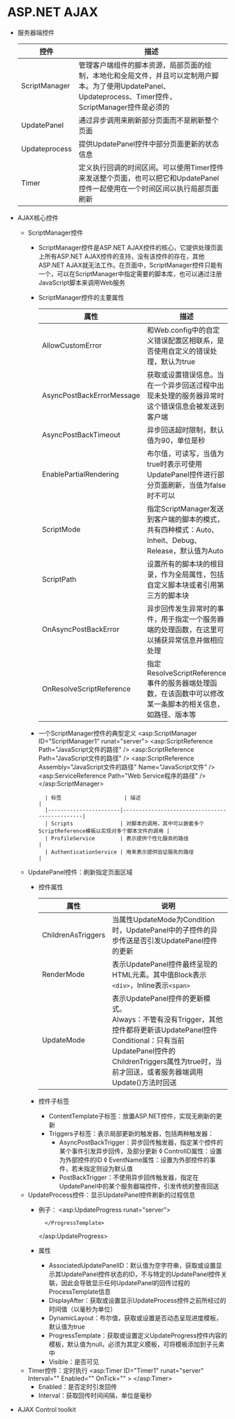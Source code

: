 # ASP.NET AJAX

- 服务器端控件
    
    | 控件            | 描述                                                                                                 |
    |---------------|----------------------------------------------------------------------------------------------------|
    | ScriptManager | 管理客户端组件的脚本资源，局部页面的绘制，本地化和全局文件，并且可以定制用户脚本。为了使用UpdatePanel、Updateprocess、Timer控件，ScriptManager控件是必须的 |
    | UpdatePanel   | 通过异步调用来刷新部分页面而不是刷新整个页面                                                                             |
    | Updateprocess | 提供UpdatePanel控件中部分页面更新的状态信息                                                                        |
    | Timer         | 定义执行回调的时间区间。可以使用Timer控件来发送整个页面，也可以把它和UpdatePanel控件一起使用在一个时间区间以执行局部页面刷新                             |

- AJAX核心控件
    - ScriptManager控件
        - ScriptManager控件是ASP.NET AJAX控件的核心，它提供处理页面上所有ASP.NET AJAX控件的支持，没有该控件的存在，其他ASP.NET AJAX就无法工作。在页面中，ScriptManager控件只能有一个，可以在ScriptManager中指定需要的脚本库，也可以通过注册JavaScript脚本来调用Web服务
        - ScriptManager控件的主要属性
            
            | 属性                        | 描述                                                                    |
            |---------------------------|-----------------------------------------------------------------------|
            | AllowCustomError          | 和Web.config中的自定义错误配置区<customError>相联系，是否使用自定义的错误处理，默认为true            |
            | AsyncPostBackErrorMessage | 获取或设置错误信息。当在一个异步回送过程中出现未处理的服务器异常时这个错误信息会被发送到客户端                       |
            | AsyncPostBackTimeout      | 异步回送超时限制，默认值为90，单位是秒                                                  |
            | EnablePartialRendering    | 布尔值，可读写，当值为true时表示可使用UpdatePanel控件进行部分页面刷新，当值为false时不可以               |
            | ScriptMode                | 指定ScriptManager发送到客户端的脚本的模式，共有四种模式：Auto、Inheit、Debug、Release，默认值为Auto |
            | ScriptPath                | 设置所有的脚本块的根目录，作为全局属性，包括自定义脚本块或者引用第三方的脚本块                               |
            | OnAsyncPostBackError      | 异步回传发生异常时的事件，用于指定一个服务器端的处理函数，在这里可以捕获异常信息并做相应处理                        |
            | OnResolveScriptReference  | 指定ResolveScriptReference事件的服务器端处理函数，在该函数中可以修改某一条脚本的相关信息，如路径、版本等       |

        - 一个ScriptManager控件的典型定义
            <asp:ScriptManager ID="ScriptManager1" runat="server">
                <Scripts>
                    <asp:ScriptReference Path="JavaScript文件的路径" />
                    <asp:ScriptReference Path="JavaScript文件的路径" />
                    <asp:ScriptReference Assembly="JavaScript文件的路径" Name="JavaScript文件" />
                </Scripts>
                <Services>
                    <asp:ServiceReference Path="Web Service程序的路径" />
                </Services>
                <ProfileService />
                <AuthenticationService />
            </asp:ScriptManager>
            
                | 标签                    | 描述                                            |
                |-----------------------|-----------------------------------------------|
                | Scripts               | 对脚本的调用，其中可以嵌套多个ScriptReference模板以实现对多个脚本文件的调用 |
                | ProfileService        | 表示提供个性化服务的路径                                  |
                | AuthenticationService | 用来表示提供验证服务的路径                                 |

    - UpdatePanel控件：刷新指定页面区域
        - 控件属性
            
            | 属性                 | 说明                                                                                 |
            |--------------------|------------------------------------------------------------------------------------|
            | ChildrenAsTriggers | 当属性UpdateMode为Condition时，UpdatePanel中的子控件的异步传送是否引发UpdatePanel控件的更新                 |
            | RenderMode         | 表示UpdatePanel控件最终呈现的HTML元素。其中值Block表示`<div>`，Inline表示`<span>`                          |
            | UpdateMode         | 表示UpdatePanel控件的更新模式。<br /> Always：不管有没有Trigger，其他控件都将更新该UpdatePanel控件 <br />Conditional：只有当前UpdatePanel控件的ChildrenTriggers属性为true时，当前才回送，或者服务器端调用Update()方法时回送 |

        - 控件子标签
            - ContentTemplate子标签：放置ASP.NET控件，实现无刷新的更新
            - Triggers子标签：表示局部更新的触发器，包括两种触发器：
                - AsyncPostBackTrigger：异步回传触发器，指定某个控件的某个事件引发异步回传，及部分更新
                    ◊ ControlID属性：设置为外部控件的ID
                    ◊ EventName属性：设置为外部控件的事件，若未指定则设为默认值
                - PostBackTrigger：不使用异步回传触发器，指定在UpdatePanel中的某个服务器端控件，引发传统的整夜回送
    - UpdateProcess控件：显示UpdatePanel控件刷新的过程信息
        - 例子：
            <asp:UpdateProgress runat="server">
                <ProgressTemplate>
            
                </ProgressTemplate>
            </asp:UpdateProgress>
        - 属性
            - AssociatedUpdatePanelID：默认值为空字符串，获取或设置显示其UpdatePanel控件状态的ID，不与特定的UpdatePanel控件关联，因此会导致显示任何UpdatePanel的回传过程的ProcessTemplate信息
            - DisplayAfter：获取或设置显示UpdateProcess控件之前所经过的时间值（以毫秒为单位）
            - DynamicLayout：布尔值，获取或设置是否动态呈现进度模板，默认值为true
            - ProgressTemplate：获取或设置定义UpdateProgress控件内容的模板，默认值为null，必须为其定义模板，可将模板添加到子元素中
            - Visible：是否可见
    - Timer控件：定时执行
        <asp:Timer ID="Timer1" runat="server" Interval="" Enabled="" OnTick="" >
        </asp:Timer>
        - Enabled：是否定时引发回传
        - Interval：获取回传时间间隔，单位是毫秒
- AJAX Control toolkit
